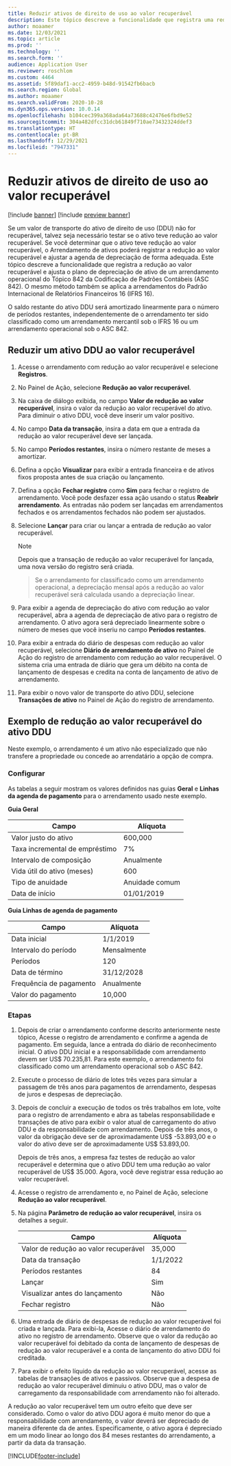 ```yaml
---
title: Reduzir ativos de direito de uso ao valor recuperável
description: Este tópico descreve a funcionalidade que registra uma redução ao valor recuperável e ajusta o plano de depreciação de ativo de um arrendamento operacional do Tópico 842 da Codificação de Padrões Contábeis (ASC 842).
author: moaamer
ms.date: 12/03/2021
ms.topic: article
ms.prod: ''
ms.technology: ''
ms.search.form: ''
audience: Application User
ms.reviewer: roschlom
ms.custom: 4464
ms.assetid: 5f89daf1-acc2-4959-b48d-91542fb6bacb
ms.search.region: Global
ms.author: moaamer
ms.search.validFrom: 2020-10-28
ms.dyn365.ops.version: 10.0.14
ms.openlocfilehash: b104cec399a368ada64a73688c42476e6fbd9e52
ms.sourcegitcommit: 304a482dfcc31dcb61849f710ae73432324ddef3
ms.translationtype: HT
ms.contentlocale: pt-BR
ms.lasthandoff: 12/29/2021
ms.locfileid: "7947331"
---
```

# <a name="impair-right-of-use-assets"></a>Reduzir ativos de direito de uso ao valor recuperável

[!include [banner](../includes/banner.md)]
[!include [preview banner](../includes/preview-banner.md)]

Se um valor de transporte do ativo de direito de uso (DDU) não for recuperável, talvez seja necessário testar se o ativo teve redução ao valor recuperável. Se você determinar que o ativo teve redução ao valor recuperável, o Arrendamento de ativos poderá registrar a redução ao valor recuperável e ajustar a agenda de depreciação de forma adequada. Este tópico descreve a funcionalidade que registra a redução ao valor recuperável e ajusta o plano de depreciação de ativo de um arrendamento operacional do Tópico 842 da Codificação de Padrões Contábeis (ASC 842). O mesmo método também se aplica a arrendamentos do Padrão Internacional de Relatórios Financeiros 16 (IFRS 16).

O saldo restante do ativo DDU será amortizado linearmente para o número de períodos restantes, independentemente de o arrendamento ter sido classificado como um arrendamento mercantil sob o IFRS 16 ou um arrendamento operacional sob o ASC 842.

## <a name="impair-an-rou-asset"></a>Reduzir um ativo DDU ao valor recuperável

1. Acesse o arrendamento com redução ao valor recuperável e selecione **Registros**.
2. No Painel de Ação, selecione **Redução ao valor recuperável**.
3. Na caixa de diálogo exibida, no campo **Valor de redução ao valor recuperável**, insira o valor da redução ao valor recuperável do ativo. Para diminuir o ativo DDU, você deve inserir um valor positivo.
4. No campo **Data da transação**, insira a data em que a entrada da redução ao valor recuperável deve ser lançada.
5. No campo **Períodos restantes**, insira o número restante de meses a amortizar.
6. Defina a opção **Visualizar** para exibir a entrada financeira e de ativos fixos proposta antes de sua criação ou lançamento.
7. Defina a opção **Fechar registro** como **Sim** para fechar o registro de arrendamento. Você pode desfazer essa ação usando o status **Reabrir arrendamento**. As entradas não podem ser lançadas em arrendamentos fechados e os arrendamentos fechados não podem ser ajustados. 
8. Selecione **Lançar** para criar ou lançar a entrada de redução ao valor recuperável.

    > [!NOTE]
    > Depois que a transação de redução ao valor recuperável for lançada, uma nova versão do registro será criada.

    > Se o arrendamento for classificado como um arrendamento operacional, a depreciação mensal após a redução ao valor recuperável será calculada usando a depreciação linear.

9. Para exibir a agenda de depreciação do ativo com redução ao valor recuperável, abra a agenda de depreciação de ativo para o registro de arrendamento. O ativo agora será depreciado linearmente sobre o número de meses que você inseriu no campo **Períodos restantes**.
10. Para exibir a entrada do diário de despesas com redução ao valor recuperável, selecione **Diário de arrendamento de ativo** no Painel de Ação do registro de arrendamento com redução ao valor recuperável. O sistema cria uma entrada de diário que gera um débito na conta de lançamento de despesas e credita na conta de lançamento de ativo de arrendamento. 
11. Para exibir o novo valor de transporte do ativo DDU, selecione **Transações de ativo** no Painel de Ação do registro de arrendamento.

## <a name="example-of-rou-asset-impairment"></a>Exemplo de redução ao valor recuperável do ativo DDU

Neste exemplo, o arrendamento é um ativo não especializado que não transfere a propriedade ou concede ao arrendatário a opção de compra.

### <a name="setup"></a>Configurar

As tabelas a seguir mostram os valores definidos nas guias **Geral** e **Linhas da agenda de pagamento** para o arrendamento usado neste exemplo.

**Guia Geral**

| Campo                      | Alíquota            |
|----------------------------|------------------|
| Valor justo do ativo    | 600,000          |
| Taxa incremental de empréstimo | 7%               |
| Intervalo de composição       | Anualmente         |
| Vida útil do ativo (meses) | 600              |
| Tipo de anuidade               | Anuidade comum |
| Data de início          | 01/01/2019       |

**Guia Linhas de agenda de pagamento**

| Campo             | Alíquota      |
|-------------------|------------|
| Data inicial        | 1/1/2019   |
| Intervalo do período   | Mensalmente    |
| Períodos           | 120        |
| Data de término          | 31/12/2028 |
| Frequência de pagamento | Anualmente   |
| Valor do pagamento    | 10,000     |

### <a name="steps"></a>Etapas

1. Depois de criar o arrendamento conforme descrito anteriormente neste tópico, Acesse o registro de arrendamento e confirme a agenda de pagamento. Em seguida, lance a entrada do diário de reconhecimento inicial. O ativo DDU inicial e a responsabilidade com arrendamento devem ser US$ 70.235,81. Para este exemplo, o arrendamento foi classificado como um arrendamento operacional sob o ASC 842.
2. Execute o processo de diário de lotes três vezes para simular a passagem de três anos para pagamentos de arrendamento, despesas de juros e despesas de depreciação.
3. Depois de concluir a execução de todos os três trabalhos em lote, volte para o registro de arrendamento e abra as tabelas responsabilidade e transações de ativo para exibir o valor atual de carregamento do ativo DDU e da responsabilidade com arrendamento. Depois de três anos, o valor da obrigação deve ser de aproximadamente US$ -53.893,00 e o valor do ativo deve ser de aproximadamente US$ 53.893,00. 

    Depois de três anos, a empresa faz testes de redução ao valor recuperável e determina que o ativo DDU tem uma redução ao valor recuperável de US$ 35.000. Agora, você deve registrar essa redução ao valor recuperável.
    
4. Acesse o registro de arrendamento e, no Painel de Ação, selecione **Redução ao valor recuperável**.
5. Na página **Parâmetro de redução ao valor recuperável**, insira os detalhes a seguir.

    | Campo                  | Alíquota    |
    |------------------------|----------|
    | Valor de redução ao valor recuperável      | 35,000   |
    | Data da transação       | 1/1/2022 |
    | Períodos restantes      | 84       |
    | Lançar                   | Sim      |
    | Visualizar antes do lançamento | Não       |
    | Fechar registro             | Não       |

6. Uma entrada de diário de despesas de redução ao valor recuperável foi criada e lançada. Para exibi-la, Acesse o diário de arrendamento do ativo no registro de arrendamento. Observe que o valor da redução ao valor recuperável foi debitado da conta de lançamento de despesas de redução ao valor recuperável e a conta de lançamento do ativo DDU foi creditada.

7. Para exibir o efeito líquido da redução ao valor recuperável, acesse as tabelas de transações de ativos e passivos. Observe que a despesa de redução ao valor recuperável diminuiu o ativo DDU, mas o valor de carregamento da responsabilidade com arrendamento não foi alterado.

A redução ao valor recuperável tem um outro efeito que deve ser considerado. Como o valor do ativo DDU agora é muito menor do que a responsabilidade com arrendamento, o valor deverá ser depreciado de maneira diferente da de antes. Especificamente, o ativo agora é depreciado em um modo linear ao longo dos 84 meses restantes do arrendamento, a partir da data da transação.


[!INCLUDE[footer-include](../../includes/footer-banner.md)]
